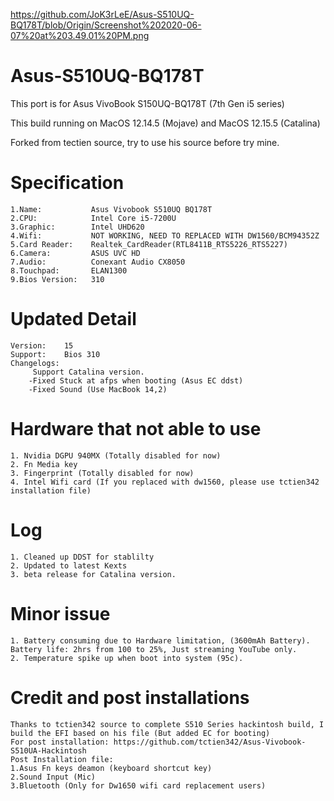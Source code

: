 https://github.com/JoK3rLeE/Asus-S510UQ-BQ178T/blob/Origin/Screenshot%202020-06-07%20at%203.49.01%20PM.png

# Asus-S510UQ-BQ178T
This port is for Asus VivoBook S150UQ-BQ178T (7th Gen i5 series) 

This build running on MacOS 12.14.5 (Mojave) and MacOS 12.15.5 (Catalina)

Forked from tectien source, try to use his source before try mine. 

# Specification

    1.Name:           Asus Vivobook S510UQ BQ178T
    2.CPU:            Intel Core i5-7200U
    3.Graphic:        Intel UHD620
    4.Wifi:           NOT WORKING, NEED TO REPLACED WITH DW1560/BCM94352Z 
    5.Card Reader:    Realtek_CardReader(RTL8411B_RTS5226_RTS5227)
    6.Camera:         ASUS UVC HD
    7.Audio:          Conexant Audio CX8050
    8.Touchpad:       ELAN1300
    9.Bios Version:   310

# Updated Detail

    Version:    15
    Support:    Bios 310
    Changelogs:
         Support Catalina version. 
        -Fixed Stuck at afps when booting (Asus EC ddst)
        -Fixed Sound (Use MacBook 14,2) 

# Hardware that not able to use

    1. Nvidia DGPU 940MX (Totally disabled for now) 
    2. Fn Media key 
    3. Fingerprint (Totally disabled for now)
    4. Intel Wifi card (If you replaced with dw1560, please use tctien342 installation file) 

# Log 
    1. Cleaned up DDST for stablilty  
    2. Updated to latest Kexts
    3. beta release for Catalina version. 

# Minor issue 
    1. Battery consuming due to Hardware limitation, (3600mAh Battery).
    Battery life: 2hrs from 100 to 25%, Just streaming YouTube only.
    2. Temperature spike up when boot into system (95c).

# Credit and post installations 
    Thanks to tctien342 source to complete S510 Series hackintosh build, I build the EFI based on his file (But added EC for booting) 
    For post installation: https://github.com/tctien342/Asus-Vivobook-S510UA-Hackintosh
    Post Installation file: 
    1.Asus Fn keys deamon (keyboard shortcut key)
    2.Sound Input (Mic) 
    3.Bluetooth (Only for Dw1650 wifi card replacement users)
    
